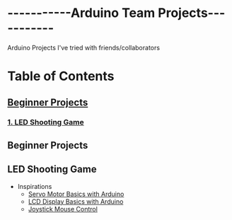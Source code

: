 # -----------Arduino Team Projects-----------
Arduino Projects I've tried with friends/collaborators

# Table of Contents
## [Beginner Projects](#chap1)
### [1. LED Shooting Game](#chap1.1)

## Beginner Projects <a name="chap1"></a>
## LED Shooting Game <a name="chap1.1"></a>
- Inspirations
  - [Servo Motor Basics with Arduino](https://docs.arduino.cc/learn/electronics/servo-motors/)
  - [LCD Display Basics with Arduino](https://docs.arduino.cc/learn/electronics/lcd-displays/)
  - [Joystick Mouse Control](https://docs.arduino.cc/built-in-examples/usb/JoystickMouseControl/)
